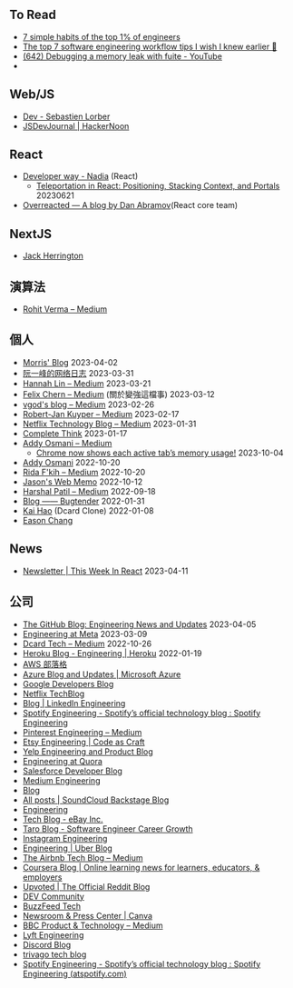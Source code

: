 
## To Read
* [7 simple habits of the top 1% of engineers](https://read.engineerscodex.com/p/7-simple-habits-of-the-top-1-of-engineers)
* [The top 7 software engineering workflow tips I wish I knew earlier 🧰](https://careercutler.substack.com/p/the-top-7-software-engineering-workflow)
* [(642) Debugging a memory leak with fuite - YouTube](https://www.youtube.com/watch?v=H0BHL2lo89M)
* 
## Web/JS
* [Dev - Sebastien Lorber](https://dev.to/sebastienlorber)
* [JSDevJournal | HackerNoon](https://hackernoon.com/u/jsdevjournal)
## React
* [Developer way - Nadia](https://www.developerway.com/) (React)
	* [Teleportation in React: Positioning, Stacking Context, and Portals](https://www.developerway.com/posts/positioning-and-portals-in-react) 20230621
* [Overreacted — A blog by Dan Abramov](https://overreacted.io/)(React core team)

## NextJS
* [Jack Herrington](https://www.pronextjs.dev/articles)

## 演算法
- [Rohit Verma – Medium](https://medium.com/@rohitverma_87831)

## 個人
* [Morris' Blog](https://morris821028.github.io/) 2023-04-02
* [阮一峰的网络日志](https://www.ruanyifeng.com/blog/)  2023-03-31
* [Hannah Lin – Medium](https://hannahlin.medium.com/) 2023-03-21
* [Felix Chern – Medium](https://medium.com/@fchern)  (關於變強這檔事) 2023-03-12
* [vgod's blog – Medium](https://vgod.medium.com/) 2023-02-26
* [Robert-Jan Kuyper – Medium](https://medium.com/@datails)  2023-02-17  
* [Netflix Technology Blog – Medium](https://netflixtechblog.medium.com/)  2023-01-31  
* [Complete Think](https://rickhw.github.io/) 2023-01-17
* [Addy Osmani – Medium](https://medium.com/@addyosmani) 
	* [Chrome now shows each active tab’s memory usage!](https://medium.com/@addyosmani/chrome-now-shows-each-active-tabs-memory-usage-4f74876538e6) 2023-10-04
* [Addy Osmani](https://web.dev/authors/addyosmani/)  2022-10-20 
* [Rida F'kih – Medium](https://medium.com/@ridafkih)  2022-10-20 
* [Jason's Web Memo](https://jason-memo.dev/) 2022-10-12
* [Harshal Patil – Medium](https://medium.com/@mistyHarsh) 2022-09-18
* [Blog —— Bugtender](https://bugtender.com/blog/) 2022-01-31
* [Kai Hao](https://kaihao.dev/) (Dcard Clone) 2022-01-08
* [Eason Chang](https://easonchang.com/posts)

## News
* [Newsletter | This Week In React](https://thisweekinreact.com/newsletter) 2023-04-11

## 公司
* [The GitHub Blog: Engineering News and Updates](https://github.blog/category/engineering/) 2023-04-05
* [Engineering at Meta](https://engineering.fb.com/) 2023-03-09
* [Dcard Tech – Medium](https://dcardlab.medium.com/) 2022-10-26
* [Heroku Blog - Engineering | Heroku](https://blog.heroku.com/engineering) 2022-01-19
* [AWS 部落格](https://aws.amazon.com/tw/blogs/)
* [Azure Blog and Updates | Microsoft Azure](https://azure.microsoft.com/en-us/blog/)
* [Google Developers Blog](https://developers.googleblog.com/)
* [Netflix TechBlog](https://netflixtechblog.com/)
* [Blog | LinkedIn Engineering](https://engineering.linkedin.com/blog)
* [Spotify Engineering - Spotify’s official technology blog : Spotify Engineering](https://engineering.atspotify.com/)
* [Pinterest Engineering – Medium](https://medium.com/@Pinterest_Engineering)
* [Etsy Engineering | Code as Craft](https://www.etsy.com/codeascraft)
* [Yelp Engineering and Product Blog](https://engineeringblog.yelp.com/)
* [Engineering at Quora](https://quoraengineering.quora.com/)
* [Salesforce Developer Blog](https://developer.salesforce.com/blogs)
* [Medium Engineering](https://medium.engineering/)
* [Blog](https://machinelearningmastery.com/blog/)
* [All posts | SoundCloud Backstage Blog](https://developers.soundcloud.com/blog/)
* [Engineering](https://blog.twitter.com/engineering/en_us)
* [Tech Blog - eBay Inc.](https://tech.ebayinc.com/)
* [Taro Blog - Software Engineer Career Growth](https://www.jointaro.com/blog/)
* [Instagram Engineering](https://instagram-engineering.com/)
* [Engineering | Uber Blog](https://www.uber.com/en-TW/blog/engineering/)
* [The Airbnb Tech Blog – Medium](https://medium.com/airbnb-engineering)
* [Coursera Blog | Online learning news for learners, educators, & employers](https://blog.coursera.org/)
* [Upvoted | The Official Reddit Blog](https://www.redditinc.com/blog)
* [DEV Community](https://dev.to/)
* [BuzzFeed Tech](https://tech.buzzfeed.com/)
* [Newsroom & Press Center | Canva](https://www.canva.com/newsroom/news/)
* [BBC Product & Technology – Medium](https://medium.com/bbc-product-technology)
* [Lyft Engineering](https://eng.lyft.com/)
* [Discord Blog](https://discord.com/blog)                                                 
* [trivago tech blog](https://tech.trivago.com/)                                          
* [Spotify Engineering - Spotify’s official technology blog : Spotify Engineering (atspotify.com)](https://engineering.atspotify.com/)